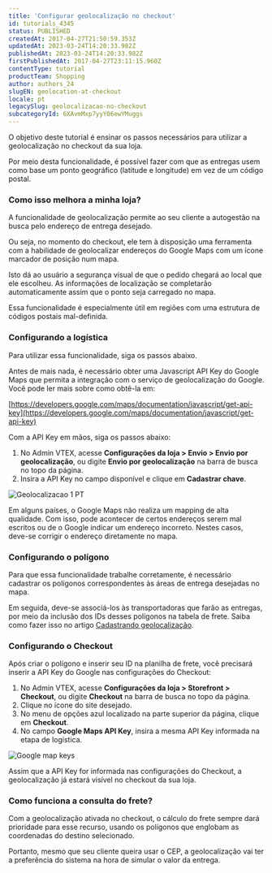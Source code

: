 ```yaml
---
title: 'Configurar geolocalização no checkout'
id: tutorials_4345
status: PUBLISHED
createdAt: 2017-04-27T21:50:59.353Z
updatedAt: 2023-03-24T14:20:33.982Z
publishedAt: 2023-03-24T14:20:33.982Z
firstPublishedAt: 2017-04-27T23:11:15.960Z
contentType: tutorial
productTeam: Shopping
author: authors_24
slugEN: geolocation-at-checkout
locale: pt
legacySlug: geolocalizacao-no-checkout
subcategoryId: 6XAvmMxp7yyY06ewYMuggs
---
```


O objetivo deste tutorial é ensinar os passos necessários para utilizar a geolocalização no checkout da sua loja. 

Por meio desta funcionalidade, é possível fazer com que as entregas usem como base um ponto geográfico (latitude e longitude) em vez de um código postal.

### Como isso melhora a minha loja?

A funcionalidade de geolocalização permite ao seu cliente a autogestão na busca pelo endereço de entrega desejado. 

Ou seja, no momento do checkout, ele tem à disposição uma ferramenta com a habilidade de geolocalizar endereços do Google Maps com um ícone marcador de posição num mapa. 

Isto dá ao usuário a segurança visual de que o pedido chegará ao local que ele escolheu. As informações de localização se completarão automaticamente assim que o ponto seja carregado no mapa.

Essa funcionalidade é especialmente útil em regiões com uma estrutura de códigos postais mal-definida.

### Configurando a logística

Para utilizar essa funcionalidade, siga os passos abaixo.

Antes de mais nada, é necessário obter uma Javascript API Key do Google Maps que permita a integração com o serviço de geolocalização do Google. Você pode ler mais sobre como obtê-la em:

[https://developers.google.com/maps/documentation/javascript/get-api-key](https://developers.google.com/maps/documentation/javascript/get-api-key)

Com a API Key em mãos, siga os passos abaixo:

1. No Admin VTEX, acesse __Configurações da loja > Envio > Envio por geolocalização__, ou digite __Envio por geolocalização__ na barra de busca no topo da página.
2. Insira a API Key no campo disponível e clique em __Cadastrar chave__.

![Geolocalizacao 1 PT](https://images.ctfassets.net/alneenqid6w5/1WnSV74cA82WY8kGscAiy2/68eeec258fd124695047187dc5e15b51/Geolocalizacao_1_PT.png)

<div class="alert alert-info">
Em alguns países, o Google Maps não realiza um mapping de alta qualidade. Com isso, pode acontecer de certos endereços serem mal escritos ou de o Google indicar um endereço incorreto. Nestes casos, deve-se corrigir o endereço diretamente no mapa.
  </div>

### Configurando o polígono

Para que essa funcionalidade trabalhe corretamente, é necessário cadastrar os polígonos correspondentes às áreas de entrega desejadas no mapa. 

Em seguida, deve-se associá-los às transportadoras que farão as entregas, por meio da inclusão dos IDs desses polígonos na tabela de frete. Saiba como fazer isso no artigo [Cadastrando geolocalização](/pt/tutorial/gerenciar-geolocalizacao/).

### Configurando o Checkout

Após criar o polígono e inserir seu ID na planilha de frete, você precisará inserir a API Key do Google nas configurações do Checkout:

1. No Admin VTEX, acesse __Configurações da loja > Storefront > Checkout__, ou digite __Checkout__ na barra de busca no topo da página.
2. Clique no ícone <i class="fas fa-cog" alt="engrenagem azul"></i> do site desejado.
3. No menu de opções azul localizado na parte superior da página, clique em __Checkout__.
4. No campo __Google Maps API Key__, insira a mesma API Key informada na etapa de logística.

![Google map keys](https://images.ctfassets.net/alneenqid6w5/5Fly0uJ3DE9SmlK6I1oRNx/31ccb9fd38c90109da5d9dfb9a825c71/google_maps_api_key_pt.PNG)

Assim que a API Key for informada nas configurações do Checkout, a geolocalização já estará visível no checkout da sua loja.

### Como funciona a consulta do frete?

Com a geolocalização ativada no checkout, o cálculo do frete sempre dará prioridade para esse recurso, usando os polígonos que englobam as coordenadas do destino selecionado. 

Portanto, mesmo que seu cliente queira usar o CEP, a geolocalização vai ter a preferência do sistema na hora de simular o valor da entrega. 
